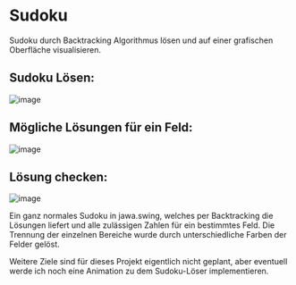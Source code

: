 # Sudoku
Sudoku durch Backtracking Algorithmus lösen und auf einer grafischen Oberfläche visualisieren.

## Sudoku Lösen: 

![image](https://github.com/LorenzWenzel/Sudoku/assets/73563833/2a16e14f-20a4-4ee5-b081-fd5c831df8ce)


## Mögliche Lösungen für ein Feld: 

![image](https://github.com/LorenzWenzel/Sudoku/assets/73563833/87e04698-e89d-4579-abd7-35622840c500)


## Lösung checken: 

![image](https://github.com/LorenzWenzel/Sudoku/assets/73563833/13e96da4-a1c3-455c-b2a5-484d0a785bd1)




Ein ganz normales Sudoku in jawa.swing, welches per Backtracking die Lösungen liefert und alle zulässigen Zahlen für ein bestimmtes Feld. 
Die Trennung der einzelnen Bereiche wurde durch unterschiedliche Farben der Felder gelöst.

Weitere Ziele sind für dieses Projekt eigentlich nicht geplant, aber eventuell werde ich noch eine Animation zu dem Sudoku-Löser implementieren.
